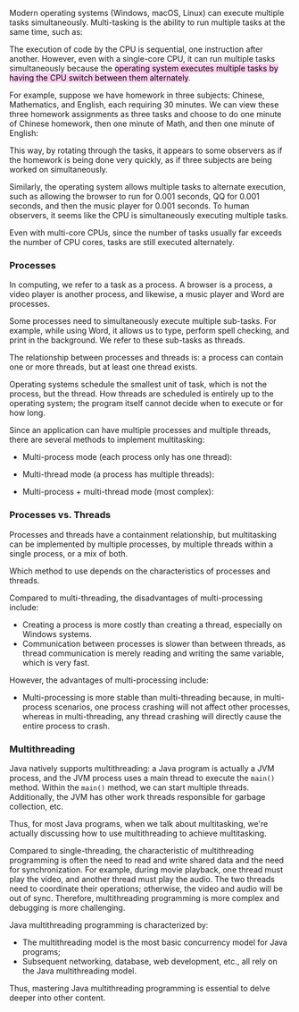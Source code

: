 Modern operating systems (Windows, macOS, Linux) can execute multiple tasks simultaneously. Multi-tasking is the ability to run multiple tasks at the same time, such as:

The execution of code by the CPU is sequential, one instruction after another. However, even with a single-core CPU, it can run multiple tasks simultaneously because the <mark style="background: #FFB8EBA6;">operating system executes multiple tasks by having the CPU switch between them alternately</mark>.

For example, suppose we have homework in three subjects: Chinese, Mathematics, and English, each requiring 30 minutes. We can view these three homework assignments as three tasks and choose to do one minute of Chinese homework, then one minute of Math, and then one minute of English:

This way, by rotating through the tasks, it appears to some observers as if the homework is being done very quickly, as if three subjects are being worked on simultaneously.

Similarly, the operating system allows multiple tasks to alternate execution, such as allowing the browser to run for 0.001 seconds, QQ for 0.001 seconds, and then the music player for 0.001 seconds. To human observers, it seems like the CPU is simultaneously executing multiple tasks.

Even with multi-core CPUs, since the number of tasks usually far exceeds the number of CPU cores, tasks are still executed alternately.

### **Processes**

In computing, we refer to a task as a process. A browser is a process, a video player is another process, and likewise, a music player and Word are processes.

Some processes need to simultaneously execute multiple sub-tasks. For example, while using Word, it allows us to type, perform spell checking, and print in the background. We refer to these sub-tasks as threads.

The relationship between processes and threads is: a process can contain one or more threads, but at least one thread exists.

Operating systems schedule the smallest unit of task, which is not the process, but the thread. How threads are scheduled is entirely up to the operating system; the program itself cannot decide when to execute or for how long.

Since an application can have multiple processes and multiple threads, there are several methods to implement multitasking:

- Multi-process mode (each process only has one thread):
  
- Multi-thread mode (a process has multiple threads):
  
- Multi-process + multi-thread mode (most complex):

### **Processes vs. Threads**

Processes and threads have a containment relationship, but multitasking can be implemented by multiple processes, by multiple threads within a single process, or a mix of both.

Which method to use depends on the characteristics of processes and threads.

Compared to multi-threading, the disadvantages of multi-processing include:
- Creating a process is more costly than creating a thread, especially on Windows systems.
- Communication between processes is slower than between threads, as thread communication is merely reading and writing the same variable, which is very fast.

However, the advantages of multi-processing include:
- Multi-processing is more stable than multi-threading because, in multi-process scenarios, one process crashing will not affect other processes, whereas in multi-threading, any thread crashing will directly cause the entire process to crash.

### **Multithreading**

Java natively supports multithreading: a Java program is actually a JVM process, and the JVM process uses a main thread to execute the `main()` method. Within the `main()` method, we can start multiple threads. Additionally, the JVM has other work threads responsible for garbage collection, etc.

Thus, for most Java programs, when we talk about multitasking, we're actually discussing how to use multithreading to achieve multitasking.

Compared to single-threading, the characteristic of multithreading programming is often the need to read and write shared data and the need for synchronization. For example, during movie playback, one thread must play the video, and another thread must play the audio. The two threads need to coordinate their operations; otherwise, the video and audio will be out of sync. Therefore, multithreading programming is more complex and debugging is more challenging.

Java multithreading programming is characterized by:
- The multithreading model is the most basic concurrency model for Java programs;
- Subsequent networking, database, web development, etc., all rely on the Java multithreading model.

Thus, mastering Java multithreading programming is essential to delve deeper into other content.